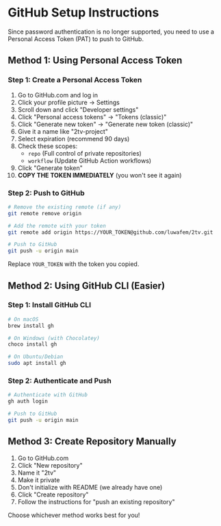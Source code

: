 # GitHub Setup Instructions

Since password authentication is no longer supported, you need to use a Personal Access Token (PAT) to push to GitHub.

## Method 1: Using Personal Access Token

### Step 1: Create a Personal Access Token
1. Go to GitHub.com and log in
2. Click your profile picture → Settings
3. Scroll down and click "Developer settings"
4. Click "Personal access tokens" → "Tokens (classic)"
5. Click "Generate new token" → "Generate new token (classic)"
6. Give it a name like "2tv-project"
7. Select expiration (recommend 90 days)
8. Check these scopes:
   - `repo` (Full control of private repositories)
   - `workflow` (Update GitHub Action workflows)
9. Click "Generate token"
10. **COPY THE TOKEN IMMEDIATELY** (you won't see it again)

### Step 2: Push to GitHub
```bash
# Remove the existing remote (if any)
git remote remove origin

# Add the remote with your token
git remote add origin https://YOUR_TOKEN@github.com/luwafem/2tv.git

# Push to GitHub
git push -u origin main
```

Replace `YOUR_TOKEN` with the token you copied.

## Method 2: Using GitHub CLI (Easier)

### Step 1: Install GitHub CLI
```bash
# On macOS
brew install gh

# On Windows (with Chocolatey)
choco install gh

# On Ubuntu/Debian
sudo apt install gh
```

### Step 2: Authenticate and Push
```bash
# Authenticate with GitHub
gh auth login

# Push to GitHub
git push -u origin main
```

## Method 3: Create Repository Manually

1. Go to GitHub.com
2. Click "New repository"
3. Name it "2tv"
4. Make it private
5. Don't initialize with README (we already have one)
6. Click "Create repository"
7. Follow the instructions for "push an existing repository"

Choose whichever method works best for you!
